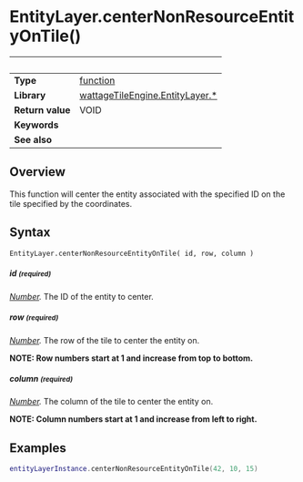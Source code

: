 # EntityLayer.centerNonResourceEntityOnTile()

|                      | &nbsp;
| -------------------- | ---------------------------------------------------------------
| __Type__             | [function](http://docs.coronalabs.com/api/type/Function.html)
| __Library__          | [wattageTileEngine.EntityLayer.*](type_entityLayer.markdown)
| __Return value__     | VOID
| __Keywords__         |
| __See also__         |


## Overview

This function will center the entity associated with the specified ID
on the tile specified by the coordinates.


## Syntax

	EntityLayer.centerNonResourceEntityOnTile( id, row, column )

##### id <small>(required)</small>
_[Number](https://docs.coronalabs.com/api/type/Number.html)._
The ID of the entity to center.

##### row <small>(required)</small>
_[Number](https://docs.coronalabs.com/api/type/Number.html)._
 The row of the tile to center the entity on.

 **NOTE: Row numbers start at 1 and increase from top to bottom.**

##### column <small>(required)</small>
_[Number](https://docs.coronalabs.com/api/type/Number.html)._
The column of the tile to center the entity on.

**NOTE: Column numbers start at 1 and increase from left to right.**

## Examples

``````lua
entityLayerInstance.centerNonResourceEntityOnTile(42, 10, 15)
``````
